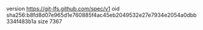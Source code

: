 version https://git-lfs.github.com/spec/v1
oid sha256:b8fd8d07e965d1e760885f4ac45eb2049532e27e7934e2054a0dbb334f483b1a
size 7367
